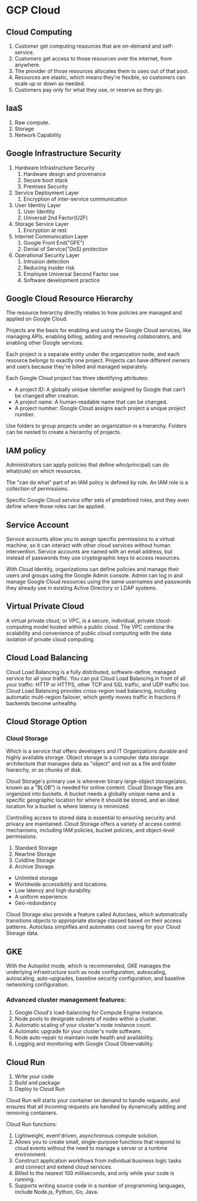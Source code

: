 # GCP Cloud

## Cloud Computing

1. Customer get computing resources that are on-demand and self-service.
2. Customers get access to those resources over the internet, from anywhere.
3. The provider of those resources allocates them to uses out of that pool.
4. Resources are elastic, which means they're flexible, so customers can scale up or down as needed.
5. Customers pay only for what they use, or reserve as they go.

## IaaS

1. Raw compute.
2. Storage
3. Network Capability

## Google Infrastructure Security

1. Hardware Infrastructure Security
   1. Hardware design and provenance
   2. Secure boot stack
   3. Premises Security
2. Service Deployment Layer
   1. Encryption of inter-service communication
3. User Identity Layer
   1. User Identity
   2. Universal 2nd Factor(U2F)
4. Storage Service Layer
   1. Encryption at rest
5. Internet Communication Layer
   1. Google Front End("GFE")
   2. Denial of Service("DoS) protection
6. Operational Security Layer
   1. Intrusion detection
   2. Reducing insider risk
   3. Employee Universal Second Factor use
   4. Software development practice

## Google Cloud Resource Hierarchy

The resource hierarchy directly relates to how policies are managed and applied on Google Cloud.

Projects are the basis for enabling and using the Google Cloud services, like managing APIs, enabling billing, adding and removing collaborators, and enabling other Google services.

Each project is a separate entity under the organization node, and each resource belongs to exactly one project. Projects can have different owners and users because they're billed and managed separately.

Each Google Cloud project has three identifying attributes:

* A project ID: A globally unique identifier assigned by Google that can't be changed after creation.
* A project name: A human-readable name that can be changed.
* A project number: Google Cloud assigns each project a unique project number.

Use folders to group projects under an organization in a hierarchy. Folders can be nested to create a hierarchy of projects.

## IAM policy

Administrators can apply policies that define who(principal) can do what(rule) on which resources.

The "can do what" part of an IAM policy is defined by role. An IAM role is a collection of permissions.

Specific Google Cloud service offer sets of predefined roles, and they even define where those roles can be applied.

## Service Account

Service accounts allow you to assign specific permissions to a virtual machine, so it can interact with other cloud services without human intervention. Service accounts are named with an email address, but instead of passwords they use cryptographic keys to access resources.

With Cloud Identity, organizations can define policies and manage their users and groups using the Google Admin console. Admin can log in and manage Google Cloud resources using the same usernames and passwords they already use in existing Active Directory or LDAP systems.

## Virtual Private Cloud

A virtual private cloud, or VPC, is a secure, individual, private cloud-computing model hosted within a public cloud. The VPC combine the scalability and convenience of public cloud computing with the data isolation of private cloud computing.

## Cloud Load Balancing

Cloud Load Balancing is a fully distributed, software-define, managed service for all your traffic. You can put Cloud Load Balancing in front of all your traffic: HTTP or HTTPS, other TCP and SSL traffic, and UDP traffic too. Cloud Load Balancing provides cross-region load balancing, including automatic multi-region failover, which gently moves traffic in fractions if backends become unhealthy.

## Cloud Storage Option

### Cloud Storage

Which is a service that offers developers and IT Organizations durable and highly available storage. Object storage is a computer data storage architecture that manages data as "object" and not as a file and folder hierarchy, or as chunks of disk.

Cloud Storage's primary use is whenever binary large-object storage(also, known as a "BLOB") is needed for online content. Cloud Storage files are organized into buckets. A bucket needs a globally unique name and a specific geographic location for where it should be stored, and an ideal location for a bucket is where latency is minimized.

Controlling access to stored data is essential to ensuring security and privacy are maintained. Cloud Storage offers a variety of access control mechanisms, including IAM policies, bucket policies, and object-level permissions.

1. Standard Storage
2. Nearline Storage
3. Coldline Storage
4. Archive Storage

* Unlimited storage
* Worldwide accessibility and locations.
* Low latency and high durability.
* A uniform experience.
* Geo-redundancy

Cloud Storage also provide a feature called Autoclass, which automatically transitions objects to appropriate storage classed based on their access patterns. Autoclass simplifies and automates cost saving for your Cloud Storage data.

## GKE

With the Autopilot mode, which is recommended, GKE manages the underlying infrastructure such as node configuration, autoscaling, autoscaling, auto-upgrades, baseline security configuration, and baseline networking configuration.

### Advanced cluster management features:

1. Google Cloud's load-balancing for Compute Engine instance.
2. Node pools to designate subnets of nodes within a cluster.
3. Automatic scaling of your cluster's node instance count.
4. Automatic upgrade for your cluster's node software.
5. Node auto-repair to maintain node health and availability.
6. Logging and monitoring with Google Cloud Observability.

## Cloud Run

1. Write your code
2. Build and package
3. Deploy to Cloud Run

Cloud Run will starts your container on demand to handle requests, and ensures that all incoming requests are handled by dynamically adding and removing containers.

Cloud Run functions:

1. Lightweight, event'driven, asynchronous compute solution.
2. Allows you to create small, single-purpose functions that respond to cloud events without the need to manage a server or a runtime environment.
3. Construct application workflows from individual business logic tasks and connect and extend cloud services.
4. Billed to the nearest 100 milliseconds, and only while your code is running.
5. Supports writing source code in a number of programming languages, include Node.js, Python, Go, Java.